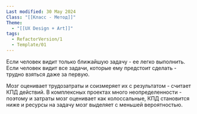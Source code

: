 ```yaml
---
Last modified: 30 May 2024
Class: "[[Класс - Метод]]"
Theme:
  - "[[UX Design + Art]]"
tags:
  - RefactorVersion/1
  - Template/01
---
```

Если человек видит только ближайшую задачу - ее легко выполнить.
Если человек видит все задачи, которые ему предстоит сделать - трудно взяться даже за первую.

Мозг оценивает трудозатраты и соизмеряет их с результатом - считает КПД действий. 
В комплексных проектах много неопределенности - поэтому и затраты мозг оценивает как колоссальные, КПД становится ниже и ресурсы на задачу мозг выделяет с меньшей вероятностью.